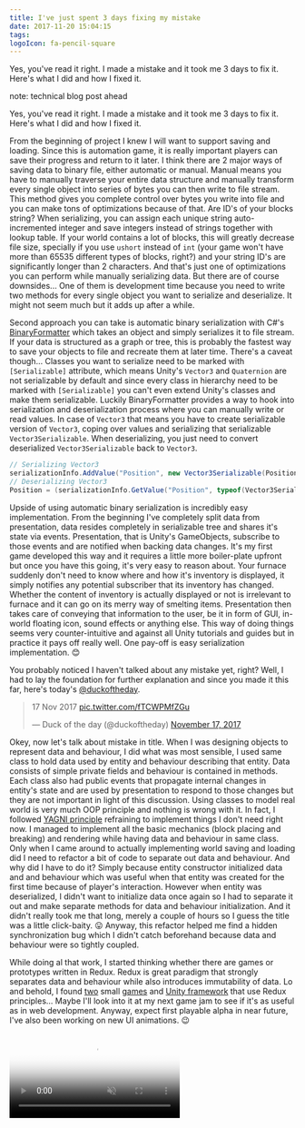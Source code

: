 ```yaml
---
title: I've just spent 3 days fixing my mistake
date: 2017-11-20 15:04:15
tags:
logoIcon: fa-pencil-square
---
```


Yes, you've read it right. I made a mistake and it took me 3 days to fix it. Here's what I did and how I fixed it.

note: technical blog post ahead

<!-- more --> 

Yes, you've read it right. I made a mistake and it took me 3 days to fix it. Here's what I did and how I fixed it.

From the beginning of project I knew I will want to support saving and loading. Since this is automation game, it is really important players can save their progress and return to it later. I think there are 2 major ways of saving data to binary file, either automatic or manual. Manual means you have to manually traverse your entire data structure and manually transform every single object into series of bytes you can then write to file stream. This method gives you complete control over bytes you write into file and you can make tons of optimizations because of that. Are ID's of your blocks string? When serializing, you can assign each unique string auto-incremented integer and save integers instead of strings together with lookup table. If your world contains a lot of blocks, this will greatly decrease file size, specially if you use `ushort` instead of `int` (your game won't have more than 65535 different types of blocks, right?) and your string ID's are significantly longer than 2 characters. And that's just one of optimizations you can perform while manually serializing data. But there are of course downsides... One of them is development time because you need to write two methods for every single object you want to serialize and deserialize. It might not seem much but it adds up after a while.

Second approach you can take is automatic binary serialization with C#'s [BinaryFormatter](https://msdn.microsoft.com/en-us/library/system.runtime.serialization.formatters.binary.binaryformatter.aspx) which takes an object and simply serializes it to file stream. If your data is structured as a graph or tree, this is probably the fastest way to save your objects to file and recreate them at later time. There's a caveat though... Classes you want to serialize need to be marked with `[Serializable]` attribute, which means Unity's `Vector3` and `Quaternion` are not serializable by default and since every class in hierarchy need to be marked with `[Serializable]` you can't even extend Unity's classes and make them serializable. Luckily BinaryFormatter provides a way to hook into serialization and deserialization process where you can manually write or read values. In case of `Vector3` that means you have to create serializable version of `Vector3`, coping over values and serializing that serializable `Vector3Serializable`. When deserializing, you just need to convert deserialized `Vector3Serializable` back to `Vector3`.

```csharp
// Serializing Vector3
serializationInfo.AddValue("Position", new Vector3Serializable(Position));
// Deserializing Vector3
Position = (serializationInfo.GetValue("Position", typeof(Vector3Serializable)) as Vector3Serializable).ToVector();
```

Upside of using automatic binary serialization is incredibly easy implementation. From the beginning I've completely split data from presentation, data resides completely in serializable tree and shares it's state via events. Presentation, that is Unity's GameObjects, subscribe to those events and are notified when backing data changes. It's my first game developed this way and it requires a little more boiler-plate upfront but once you have this going, it's very easy to reason about. Your furnace suddenly don't need to know where and how it's inventory is displayed, it simply notifies any potential subscriber that its inventory has changed. Whether the content of inventory is actually displayed or not is irrelevant to furnace and it can go on its merry way of smelting items. Presentation then takes care of conveying that information to the user, be it in form of GUI, in-world floating icon, sound effects or anything else. This way of doing things seems very counter-intuitive and against all Unity tutorials and guides but in practice it pays off really well. One pay-off is easy serialization implementation. 😊

You probably noticed I haven't talked about any mistake yet, right? Well, I had to lay the foundation for further explanation and since you made it this far, here's today's [@duckoftheday](https://twitter.com/duckoftheday).

<blockquote class="twitter-tweet" data-lang="en"><p lang="und" dir="ltr">17 Nov 2017 <a href="https://t.co/fTCWPMfZGu">pic.twitter.com/fTCWPMfZGu</a></p>&mdash; Duck of the day (@duckoftheday) <a href="https://twitter.com/duckoftheday/status/931518865535852545?ref_src=twsrc%5Etfw">November 17, 2017</a></blockquote>
<script async src="https://platform.twitter.com/widgets.js" charset="utf-8"></script>

Okey, now let's talk about mistake in title. When I was designing objects to represent data and behaviour, I did what was most sensible, I used same class to hold data used by entity and behaviour describing that entity. Data consists of simple private fields and behaviour is contained in methods. Each class also had public events that propagate internal changes in entity's state and are used by presentation to respond to those changes but they are not important in light of this discussion. Using classes to model real world is very much OOP principle and nothing is wrong with it. In fact, I followed [YAGNI principle](https://en.wikipedia.org/wiki/You_aren%27t_gonna_need_it) refraining to implement things I don't need right now. I managed to implement all the basic mechanics (block placing and breaking) and rendering while having data and behaviour in same class. Only when I came around to actually implementing world saving and loading did I need to refactor a bit of code to separate out data and behaviour. And why did I have to do it? Simply because entity constructor initialized data and and behaviour which was useful when that entity was created for the first time because of player's interaction. However when entity was deserialized, I didn't want to initialize data once again so I had to separate it out and make separate methods for data and behaviour initialization. And it didn't really took me that long, merely a couple of hours so I guess the title was a little click-baity. 😛 Anyway, this refactor helped me find a hidden synchronization bug which I didn't catch beforehand because data and behaviour were so tightly coupled.

While doing al that work, I started thinking whether there are games or prototypes written in Redux. Redux is great paradigm that strongly separates data and behaviour while also introduces immutability of data. Lo and behold, I found [two](https://codepen.io/thepeted/pen/bpovxz) small [games](https://github.com/expo/fluxpybird) and [Unity framework](https://github.com/mattak/Unidux) that use Redux principles... Maybe I'll look into it at my next game jam to see if it's as useful as in web development. Anyway, expect first playable alpha in near future, I've also been working on new UI animations. 😉

<video poster="/2017/11/20/I-ve-just-spent-3-days-fixing-my-mistake/2017-11-15 18-01-18.png" preload="auto" autoplay="autoplay" muted="muted" loop="loop" webkit-playsinline="">
		<source src="/2017/11/20/I-ve-just-spent-3-days-fixing-my-mistake/2017-11-15 18-01-18.mp4" type="video/mp4">
</video>